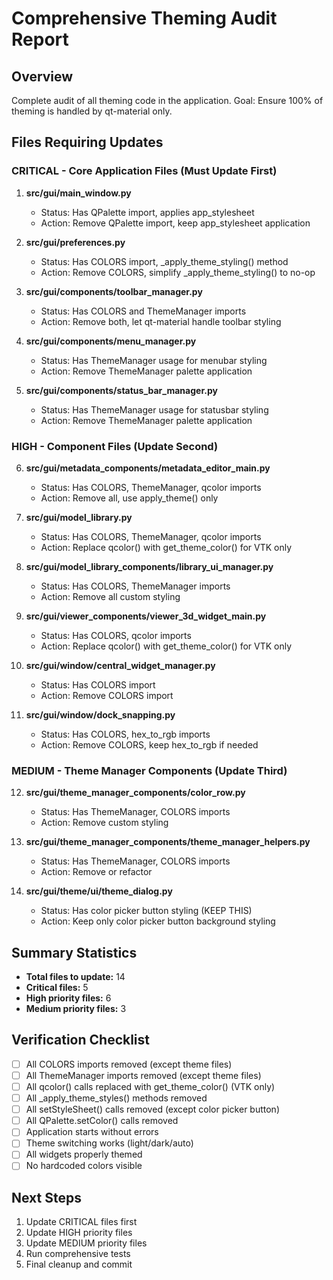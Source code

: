 # Comprehensive Theming Audit Report

## Overview
Complete audit of all theming code in the application. Goal: Ensure 100% of theming is handled by qt-material only.

## Files Requiring Updates

### CRITICAL - Core Application Files (Must Update First)
1. **src/gui/main_window.py**
   - Status: Has QPalette import, applies app_stylesheet
   - Action: Remove QPalette import, keep app_stylesheet application

2. **src/gui/preferences.py**
   - Status: Has COLORS import, _apply_theme_styling() method
   - Action: Remove COLORS, simplify _apply_theme_styling() to no-op

3. **src/gui/components/toolbar_manager.py**
   - Status: Has COLORS and ThemeManager imports
   - Action: Remove both, let qt-material handle toolbar styling

4. **src/gui/components/menu_manager.py**
   - Status: Has ThemeManager usage for menubar styling
   - Action: Remove ThemeManager palette application

5. **src/gui/components/status_bar_manager.py**
   - Status: Has ThemeManager usage for statusbar styling
   - Action: Remove ThemeManager palette application

### HIGH - Component Files (Update Second)
6. **src/gui/metadata_components/metadata_editor_main.py**
   - Status: Has COLORS, ThemeManager, qcolor imports
   - Action: Remove all, use apply_theme() only

7. **src/gui/model_library.py**
   - Status: Has COLORS, ThemeManager, qcolor imports
   - Action: Replace qcolor() with get_theme_color() for VTK only

8. **src/gui/model_library_components/library_ui_manager.py**
   - Status: Has COLORS, ThemeManager imports
   - Action: Remove all custom styling

9. **src/gui/viewer_components/viewer_3d_widget_main.py**
   - Status: Has COLORS, qcolor imports
   - Action: Replace qcolor() with get_theme_color() for VTK only

10. **src/gui/window/central_widget_manager.py**
    - Status: Has COLORS import
    - Action: Remove COLORS import

11. **src/gui/window/dock_snapping.py**
    - Status: Has COLORS, hex_to_rgb imports
    - Action: Remove COLORS, keep hex_to_rgb if needed

### MEDIUM - Theme Manager Components (Update Third)
12. **src/gui/theme_manager_components/color_row.py**
    - Status: Has ThemeManager, COLORS imports
    - Action: Remove custom styling

13. **src/gui/theme_manager_components/theme_manager_helpers.py**
    - Status: Has ThemeManager, COLORS imports
    - Action: Remove or refactor

14. **src/gui/theme/ui/theme_dialog.py**
    - Status: Has color picker button styling (KEEP THIS)
    - Action: Keep only color picker button background styling

## Summary Statistics
- **Total files to update:** 14
- **Critical files:** 5
- **High priority files:** 6
- **Medium priority files:** 3

## Verification Checklist
- [ ] All COLORS imports removed (except theme files)
- [ ] All ThemeManager imports removed (except theme files)
- [ ] All qcolor() calls replaced with get_theme_color() (VTK only)
- [ ] All _apply_theme_styles() methods removed
- [ ] All setStyleSheet() calls removed (except color picker button)
- [ ] All QPalette.setColor() calls removed
- [ ] Application starts without errors
- [ ] Theme switching works (light/dark/auto)
- [ ] All widgets properly themed
- [ ] No hardcoded colors visible

## Next Steps
1. Update CRITICAL files first
2. Update HIGH priority files
3. Update MEDIUM priority files
4. Run comprehensive tests
5. Final cleanup and commit

